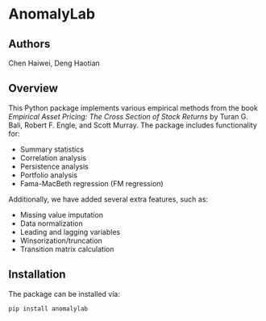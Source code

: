 # AnomalyLab

## Authors

Chen Haiwei, Deng Haotian

## Overview

This Python package implements various empirical methods from the book *Empirical Asset Pricing: The Cross Section of Stock Returns* by Turan G. Bali, Robert F. Engle, and Scott Murray. The package includes functionality for:

- Summary statistics
- Correlation analysis
- Persistence analysis
- Portfolio analysis
- Fama-MacBeth regression (FM regression)

Additionally, we have added several extra features, such as:

- Missing value imputation
- Data normalization
- Leading and lagging variables
- Winsorization/truncation
- Transition matrix calculation

## Installation

The package can be installed via:

```bash
pip install anomalylab
```

